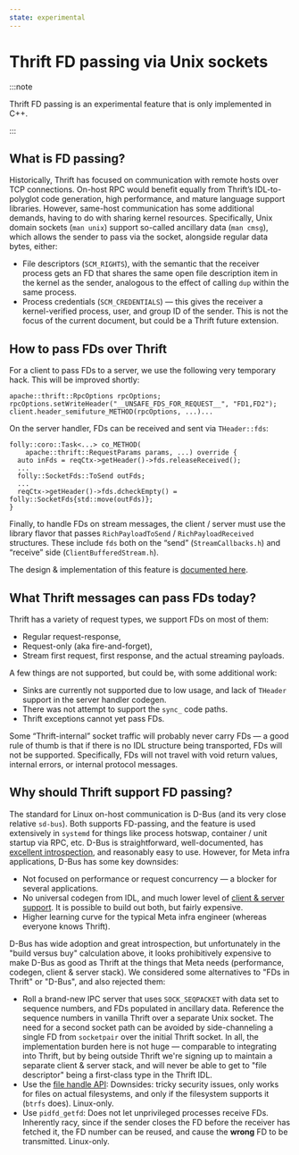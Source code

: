 ```yaml
---
state: experimental
---
```


# Thrift FD passing via Unix sockets

:::note

Thrift FD passing is an experimental feature that is only implemented in C++.

:::

## What is FD passing?

Historically, Thrift has focused on communication with remote hosts over TCP connections. On-host RPC would benefit equally from Thrift’s IDL-to-polyglot code generation, high performance, and mature language support libraries. However, same-host communication has some additional demands, having to do with sharing kernel resources. Specifically, Unix domain sockets (`man unix`) support so-called ancillary data (`man cmsg`), which allows the sender to pass via the socket, alongside regular data bytes, either:

* File descriptors (`SCM_RIGHTS`), with the semantic that the receiver process gets an FD that shares the same open file description item in the kernel as the sender, analogous to the effect of calling `dup` within the same process.
* Process credentials (`SCM_CREDENTIALS`) — this gives the receiver a kernel-verified process, user, and group ID of the sender. This is not the focus of the current document, but could be a Thrift future extension.

## How to pass FDs over Thrift

For a client to pass FDs to a server, we use the following very temporary hack. This will be improved shortly:

```
apache::thrift::RpcOptions rpcOptions;
rpcOptions.setWriteHeader("__UNSAFE_FDS_FOR_REQUEST__", "FD1,FD2");
client.header_semifuture_METHOD(rpcOptions, ...)...
```

On the server handler, FDs can be received and sent via `THeader::fds`:

```
folly::coro::Task<...> co_METHOD(
    apache::thrift::RequestParams params, ...) override {
  auto inFds = reqCtx->getHeader()->fds.releaseReceived();
  ...
  folly::SocketFds::ToSend outFds;
  ...
  reqCtx->getHeader()->fds.dcheckEmpty() = folly::SocketFds{std::move(outFds)};
}
```

Finally, to handle FDs on stream messages, the client / server must use the library flavor that passes `RichPayloadToSend` / `RichPayloadReceived` structures. These include `fds` both on the “send” (`StreamCallbacks.h`) and “receive” side (`ClientBufferedStream.h`).

The design & implementation of this feature is [documented here](../../contributions/fd-passing.md).

## What Thrift messages can pass FDs today?

Thrift has a variety of request types, we support FDs on most of them:

* Regular request-response,
* Request-only (aka fire-and-forget),
* Stream first request, first response, and the actual streaming payloads.

A few things are not supported, but could be, with some additional work:

* Sinks are currently not supported due to low usage, and lack of `THeader` support in the server handler codegen.
* There was not attempt to support the `sync_` code paths.
* Thrift exceptions cannot yet pass FDs.

Some “Thrift-internal” socket traffic will probably never carry FDs — a good rule of thumb is that if there is no IDL structure being transported, FDs will not be supported. Specifically, FDs will not travel with void return values, internal errors, or internal protocol messages.

## Why should Thrift support FD passing?

The standard for Linux on-host communication is D-Bus (and its very close relative `sd-bus`). Both supports FD-passing, and the feature is used extensively in `systemd` for things like process hotswap, container / unit startup via RPC, etc. D-Bus is straightforward, well-documented, has [excellent introspection](https://0pointer.net/blog/the-new-sd-bus-api-of-systemd.html), and reasonably easy to use. However, for Meta infra applications, D-Bus has some key downsides:

* Not focused on performance or request concurrency — a blocker for several applications.
* No universal codegen from IDL, and much lower level of [client & server support](https://www.softprayog.in/programming/d-bus-tutorial). It is possible to build out both, but fairly expensive.
* Higher learning curve for the typical Meta infra engineer (whereas everyone knows Thrift).

D-Bus has wide adoption and great introspection, but unfortunately in the "build versus buy" calculation above, it looks prohibitively expensive to make D-Bus as good as Thrift at the things that Meta needs (performance, codegen, client & server stack).  We considered some alternatives to "FDs in Thrift" or "D-Bus", and also rejected them:

* Roll a brand-new IPC server that uses `SOCK_SEQPACKET` with data set to sequence numbers, and FDs populated in ancillary data. Reference the sequence numbers in vanilla Thrift over a separate Unix socket. The need for a second socket path can be avoided by side-channeling a single FD from `socketpair` over the initial Thrift socket. In all, the implementation burden here is not huge — comparable to integrating into Thrift, but by being outside Thrift we're signing up to maintain a separate client & server stack, and will never be able to get to "file descriptor" being a first-class type in the Thrift IDL.
* Use the [file handle API](https://man7.org/linux/man-pages/man2/open_by_handle_at.2.html): Downsides: tricky security issues, only works for files on actual filesystems, and only if the filesystem supports it (`btrfs` does). Linux-only.
* Use `pidfd_getfd`: Does not let unprivileged processes receive FDs. Inherently racy, since if the sender closes the FD before the receiver has fetched it, the FD number can be reused, and cause the **wrong** FD to be transmitted. Linux-only.
